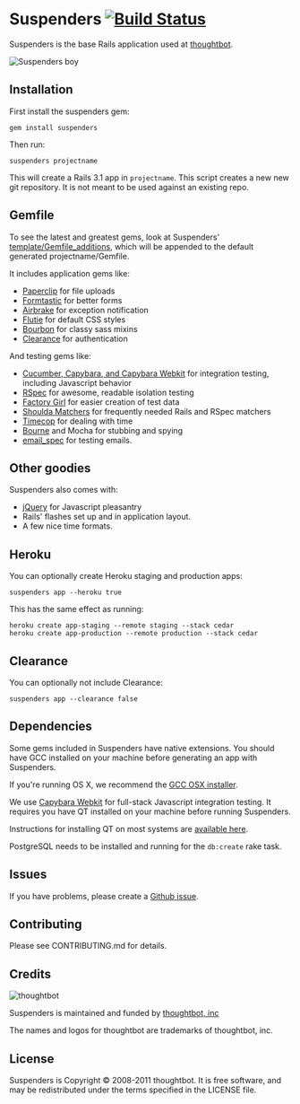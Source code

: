 # Suspenders [![Build Status](https://secure.travis-ci.org/thoughtbot/suspenders.png?branch=master)](http://travis-ci.org/thoughtbot/suspenders)

Suspenders is the base Rails application used at [thoughtbot](http://thoughtbot.com/community).

  ![Suspenders boy](http://media.tumblr.com/1TEAMALpseh5xzf0Jt6bcwSMo1_400.png)

Installation
------------

First install the suspenders gem:

    gem install suspenders

Then run:

    suspenders projectname

This will create a Rails 3.1 app in `projectname`. This script creates a new
new git repository. It is not meant to be used against an existing repo.

Gemfile
-------

To see the latest and greatest gems, look at Suspenders'
[template/Gemfile_additions](https://github.com/thoughtbot/suspenders/blob/master/templates/Gemfile_additions),
which will be appended to the default generated projectname/Gemfile.

It includes application gems like:

* [Paperclip](https://github.com/thoughtbot/paperclip) for file uploads
* [Formtastic](https://github.com/justinfrench/formtastic) for better forms
* [Airbrake](https://github.com/airbrake/airbrake) for exception notification
* [Flutie](https://github.com/thoughtbot/flutie) for default CSS styles
* [Bourbon](https://github.com/thoughtbot/bourbon) for classy sass mixins
* [Clearance](https://github.com/thoughtbot/clearance) for authentication

And testing gems like:

* [Cucumber, Capybara, and Capybara Webkit](http://robots.thoughtbot.com/post/4583605733/capybara-webkit) for integration testing, including Javascript behavior
* [RSpec](https://github.com/rspec/rspec) for awesome, readable isolation testing
* [Factory Girl](https://github.com/thoughtbot/factory_girl) for easier creation of test data
* [Shoulda Matchers](http://github.com/thoughtbot/shoulda-matchers) for frequently needed Rails and RSpec matchers
* [Timecop](https://github.com/jtrupiano/timecop) for dealing with time
* [Bourne](https://github.com/thoughtbot/bourne) and Mocha for stubbing and spying
* [email_spec](https://github.com/bmabey/email-spec) for testing emails.

Other goodies
-------------

Suspenders also comes with:

* [jQuery](https://github.com/jquery/jquery) for Javascript pleasantry
* Rails' flashes set up and in application layout.
* A few nice time formats.

Heroku
------

You can optionally create Heroku staging and production apps:

    suspenders app --heroku true

This has the same effect as running:

    heroku create app-staging --remote staging --stack cedar
    heroku create app-production --remote production --stack cedar

Clearance
---------

You can optionally not include Clearance:

    suspenders app --clearance false

Dependencies
------------

Some gems included in Suspenders have native extensions. You should have GCC installed on your
machine before generating an app with Suspenders.

If you're running OS X, we recommend the [GCC OSX installer](https://github.com/kennethreitz/osx-gcc-installer).

We use [Capybara Webkit](https://github.com/thoughtbot/capybara-webkit) for full-stack Javascript integration testing.
It requires you have QT installed on your machine before running Suspenders.

Instructions for installing QT on most systems are [available here](https://github.com/thoughtbot/capybara-webkit/wiki/Installing-Qt-and-compiling-capybara-webkit).

PostgreSQL needs to be installed and running for the `db:create` rake task.

Issues
------

If you have problems, please create a [Github issue](https://github.com/thoughtbot/suspenders/issues).

Contributing
------------

Please see CONTRIBUTING.md for details.

Credits
-------

![thoughtbot](http://thoughtbot.com/images/tm/logo.png)

Suspenders is maintained and funded by [thoughtbot, inc](http://thoughtbot.com/community)

The names and logos for thoughtbot are trademarks of thoughtbot, inc.

License
-------

Suspenders is Copyright © 2008-2011 thoughtbot. It is free software, and may be redistributed under the terms specified in the LICENSE file.
